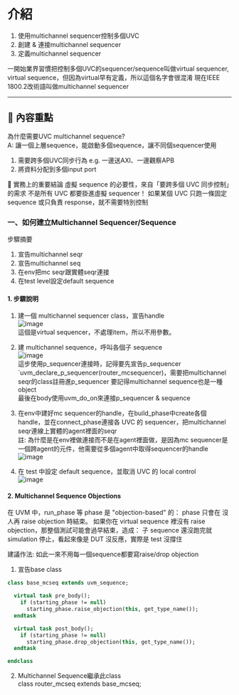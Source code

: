 # 介紹
 
1. 使用multichannel sequencer控制多個UVC  
2. 創建 & 連接multichannel sequencer
3. 定義multichannel sequencer


一開始業界習慣把控制多個UVC的sequencer/sequence叫做virtual sequencer, virtual sequence，但因為virtual早有定義，所以這個名字會很混淆
現在IEEE 1800.2改術語叫做multichannel sequencer

---
 
## 📌 內容重點
為什麼需要UVC multichannel sequence?  
A: 讓一個上層sequence，能啟動多個sequence，讓不同個sequencer使用
1. 需要跨多個UVC同步行為 e.g. 一邊送AXI、一邊觀察APB
2. 將資料分配到多個input port

🎯 實務上的重要結論
虛擬 sequence 的必要性，來自「要跨多個 UVC 同步控制」的需求
不是所有 UVC 都要掛進虛擬 sequencer！
如果某個 UVC 只跑一條固定 sequence 或只負責 response，就不需要特別控制


### 一、如何建立Multichannel Sequencer/Sequence
步驟摘要
1. 宣告multichannel seqr
2. 宣告multichannel seq
3. 在env把mc seqr跟實體seqr連接
4. 在test level設定default sequence

#### 1. 步驟說明
1. 建一個 multichannel sequencer class，宣告handle  
![image](https://github.com/user-attachments/assets/a15cedf0-270f-41f0-a3a4-67aa08431629)  
這個是virtual sequencer，不處理item，所以不用參數。
  
2. 建 multichannel sequence，呼叫各個子 sequence  
![image](https://github.com/user-attachments/assets/d11c939f-a75f-4c59-9dca-56508d5a79b3)  
這步使用p_sequencer連接時，記得要先宣告p_sequencer  
`uvm_declare_p_sequencer(router_mcsequencer)，需要把multichannel seqr的class註冊進p_sequencer
要記得multichannel sequence也是一種object  
最後在body使用uvm_do_on來連接p_sequencer & sequence

3. 在env中建好mc sequencer的handle，在build_phase中create各個handle，並在connect_phase連接各 UVC 的 sequencer，把multichannel seqr連線上實體的agent裡面的seqr  
註: 為什麼是在env裡做連接而不是在agent裡面做，是因為mc sequencer是一個跨agent的元件，他需要從多個agent中取得sequencer的handle  
![image](https://github.com/user-attachments/assets/8666487e-f7f1-4f1b-ac05-2ee28f53f1f9)

4. 在 test 中設定 default sequence，並取消 UVC 的 local control  
![image](https://github.com/user-attachments/assets/5c07f63c-cf13-4551-b11a-5ed65dc1f71a)


#### 2. Multichannel Sequence Objections
在 UVM 中，run_phase 等 phase 是 "objection-based" 的：
phase 只會在 沒人再 raise objection 時結束。
如果你在 virtual sequence 裡沒有 raise objection，那整個測試可能會過早結束，造成：
子 sequence 還沒跑完就 simulation 停止，看起來像是 DUT 沒反應，實際是 test 沒撐住

建議作法:
如此一來不用每一個sequence都要寫raise/drop objection
1. 宣告base class
```systemverilog
class base_mcseq extends uvm_sequence;

  virtual task pre_body();
    if (starting_phase != null)
      starting_phase.raise_objection(this, get_type_name());
  endtask

  virtual task post_body();
    if (starting_phase != null)
      starting_phase.drop_objection(this, get_type_name());
  endtask

endclass
```

2. Multichannel Sequence繼承此class  
class router_mcseq extends base_mcseq; 

